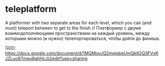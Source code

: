 # teleplatform
A platformer with two separate areas for each level, which you can (and must) teleport between to get to the finish // Платформер с двумя взаимодополняющими пространствами на каждый уровень, между которыми можно (и нужно) телепортироваться, чтобы дойти до финиша.

GDD: https://docs.google.com/document/d/1MQMovJQ2mejebeUmQk62Q3FVxKJZLuo8Tmeu8ahHcJU/edit?usp=sharing
